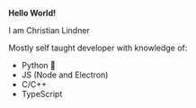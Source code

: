 <b> Hello World! </b>

I am Christian Lindner

Mostly self taught developer with knowledge of:
- Python 🐍
- JS (Node and Electron)
- C/C++
- TypeScript
